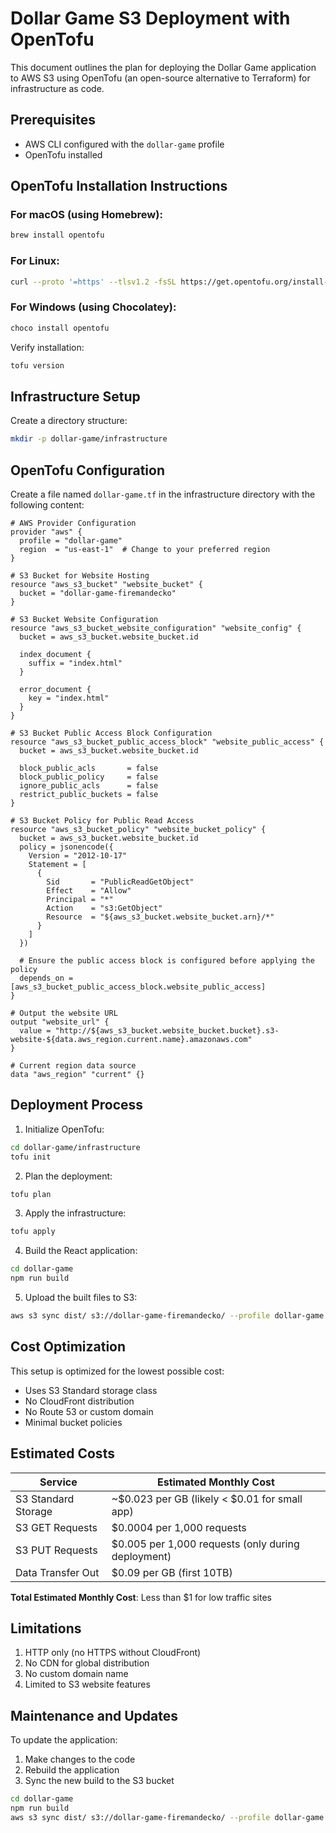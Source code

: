 # Dollar Game S3 Deployment with OpenTofu

This document outlines the plan for deploying the Dollar Game application to AWS S3 using OpenTofu (an open-source alternative to Terraform) for infrastructure as code.

## Prerequisites

- AWS CLI configured with the `dollar-game` profile
- OpenTofu installed

## OpenTofu Installation Instructions

### For macOS (using Homebrew):
```bash
brew install opentofu
```

### For Linux:
```bash
curl --proto '=https' --tlsv1.2 -fsSL https://get.opentofu.org/install-opentofu.sh | bash
```

### For Windows (using Chocolatey):
```bash
choco install opentofu
```

Verify installation:
```bash
tofu version
```

## Infrastructure Setup

Create a directory structure:
```bash
mkdir -p dollar-game/infrastructure
```

## OpenTofu Configuration

Create a file named `dollar-game.tf` in the infrastructure directory with the following content:

```hcl
# AWS Provider Configuration
provider "aws" {
  profile = "dollar-game"
  region  = "us-east-1"  # Change to your preferred region
}

# S3 Bucket for Website Hosting
resource "aws_s3_bucket" "website_bucket" {
  bucket = "dollar-game-firemandecko"
}

# S3 Bucket Website Configuration
resource "aws_s3_bucket_website_configuration" "website_config" {
  bucket = aws_s3_bucket.website_bucket.id

  index_document {
    suffix = "index.html"
  }

  error_document {
    key = "index.html"
  }
}

# S3 Bucket Public Access Block Configuration
resource "aws_s3_bucket_public_access_block" "website_public_access" {
  bucket = aws_s3_bucket.website_bucket.id

  block_public_acls       = false
  block_public_policy     = false
  ignore_public_acls      = false
  restrict_public_buckets = false
}

# S3 Bucket Policy for Public Read Access
resource "aws_s3_bucket_policy" "website_bucket_policy" {
  bucket = aws_s3_bucket.website_bucket.id
  policy = jsonencode({
    Version = "2012-10-17"
    Statement = [
      {
        Sid       = "PublicReadGetObject"
        Effect    = "Allow"
        Principal = "*"
        Action    = "s3:GetObject"
        Resource  = "${aws_s3_bucket.website_bucket.arn}/*"
      }
    ]
  })

  # Ensure the public access block is configured before applying the policy
  depends_on = [aws_s3_bucket_public_access_block.website_public_access]
}

# Output the website URL
output "website_url" {
  value = "http://${aws_s3_bucket.website_bucket.bucket}.s3-website-${data.aws_region.current.name}.amazonaws.com"
}

# Current region data source
data "aws_region" "current" {}
```

## Deployment Process

1. Initialize OpenTofu:
```bash
cd dollar-game/infrastructure
tofu init
```

2. Plan the deployment:
```bash
tofu plan
```

3. Apply the infrastructure:
```bash
tofu apply
```

4. Build the React application:
```bash
cd dollar-game
npm run build
```

5. Upload the built files to S3:
```bash
aws s3 sync dist/ s3://dollar-game-firemandecko/ --profile dollar-game
```

## Cost Optimization

This setup is optimized for the lowest possible cost:
- Uses S3 Standard storage class
- No CloudFront distribution
- No Route 53 or custom domain
- Minimal bucket policies

## Estimated Costs

| Service | Estimated Monthly Cost |
|---------|------------------------|
| S3 Standard Storage | ~$0.023 per GB (likely < $0.01 for small app) |
| S3 GET Requests | $0.0004 per 1,000 requests |
| S3 PUT Requests | $0.005 per 1,000 requests (only during deployment) |
| Data Transfer Out | $0.09 per GB (first 10TB) |

**Total Estimated Monthly Cost**: Less than $1 for low traffic sites

## Limitations

1. HTTP only (no HTTPS without CloudFront)
2. No CDN for global distribution
3. No custom domain name
4. Limited to S3 website features

## Maintenance and Updates

To update the application:
1. Make changes to the code
2. Rebuild the application
3. Sync the new build to the S3 bucket

```bash
cd dollar-game
npm run build
aws s3 sync dist/ s3://dollar-game-firemandecko/ --profile dollar-game
